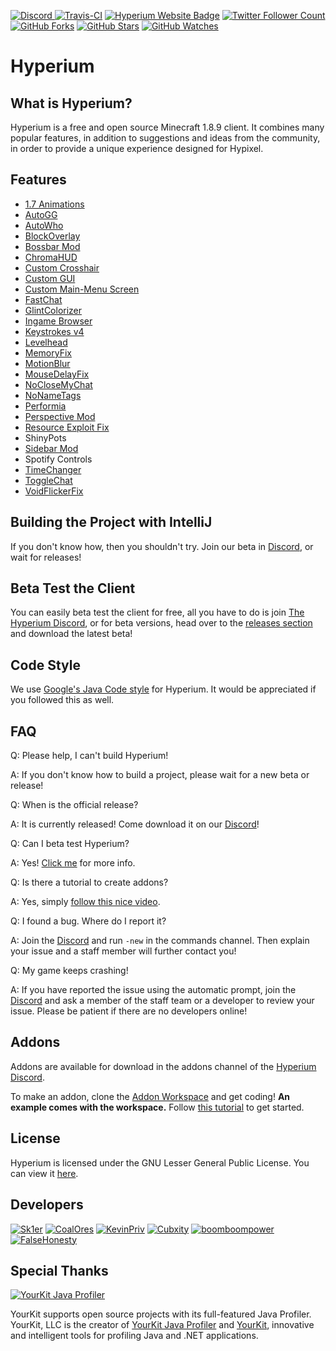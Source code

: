 [ ![Discord](https://canary.discordapp.com/api/guilds/411619823445999637/widget.png) ](https://discord.gg/8GakFcT)
[ ![Travis-CI](https://travis-ci.org/HyperiumClient/Hyperium.svg?branch=master)](https://travis-ci.org/HyperiumClient/Hyperium)
[![Hyperium Website Badge](https://img.shields.io/badge/visit%20our-website-red.svg)](https://hyperium.cc)
[![Twitter Follower Count](https://img.shields.io/twitter/follow/HyperiumClient.svg?label=Follow&style=social)](https://twitter.com/HyperiumClient)
[![GitHub Forks](https://img.shields.io/github/forks/HyperiumClient/Hyperium.svg?style=social&label=Fork&maxAge=2592000)](https://github.com/HyperiumClient/Hyperium/network)
[![GitHub Stars](https://img.shields.io/github/stars/HyperiumClient/Hyperium.svg?style=social&label=Star&maxAge=2592000)](https://github.com/HyperiumClient/Hyperium/stargazers)
[![GitHub Watches](https://img.shields.io/github/watchers/HyperiumClient/Hyperium.svg?style=social&label=Watch&maxAge=2592000)](https://github.com/HyperiumClient/Hyperium/watchers)  

# Hyperium #  

## What is Hyperium? ##
Hyperium is a free and open source Minecraft 1.8.9 client. It combines many popular features, in addition to suggestions and ideas from the community, in order to provide a unique experience designed for Hypixel.

## Features ##
- [1.7 Animations](https://www.youtube.com/watch?v=9-LoFff-3fI)
- [AutoGG](https://www.youtube.com/watch?v=1eETPGuSQWA)
- [AutoWho](https://www.youtube.com/watch?v=osJW53GA_1I)
- [BlockOverlay](https://www.youtube.com/watch?v=_ELFA5jtNQM)
- [Bossbar Mod](https://github.com/SiroQ)
- [ChromaHUD](https://www.youtube.com/watch?v=eyh6pcsGMpo)
- [Custom Crosshair](https://www.youtube.com/watch?v=YYasNSTWA64)  
- [Custom GUI](https://raw.githubusercontent.com/RDIL/misc-private-images/master/hyperiumclient/hyperiumimg/Hyperium-CustomInGameMenu.JPG)  
- [Custom Main-Menu Screen](https://raw.githubusercontent.com/RDIL/misc-private-images/master/hyperiumclient/hyperiumimg/Hyperium-CustomMainMenu.JPG)  
- [FastChat](https://www.youtube.com/watch?v=vsibdTVYTB4)
- [GlintColorizer](https://www.youtube.com/watch?v=80foSiVvUiI)
- [Ingame Browser](https://github.com/montoyo/mcef)  
- [Keystrokes v4](https://www.youtube.com/watch?v=tA1SmI8nfY4)
- [Levelhead](https://sk1er.club/levelhead)
- [MemoryFix](https://prplz.io/memoryfix)
- [MotionBlur](https://www.youtube.com/watch?v=x21aLjDbCRw)
- [MouseDelayFix](https://prplz.io/mousedelayfix)
- [NoCloseMyChat](https://hypixel.net/threads/1260752/)
- [NoNameTags](https://github.com/WesJD/NoNameTags)
- [Performia](https://github.com/Sk1er/Performia)
- [Perspective Mod](https://www.youtube.com/watch?v=7FdMMpzNdUk)
- [Resource Exploit Fix](https://github.com/Sk1er/Resource-Exploit-Fix) 
- ShinyPots
- [Sidebar Mod](https://www.youtube.com/watch?v=cn9VvT43yRs)
- Spotify Controls
- [TimeChanger](https://www.youtube.com/watch?v=PbhXIPecOSA)
- [ToggleChat](https://www.youtube.com/watch?v=guD8kAk-Wn4)
- [VoidFlickerFix](https://www.youtube.com/watch?v=klV4d1B6ysk)

## Building the Project with IntelliJ ##
If you don't know how, then you shouldn't try. Join our beta in [Discord](https://hyperium.cc/discord), or wait for releases!

## Beta Test the Client ##  
You can easily beta test the client for free, all you have to do is join [The Hyperium Discord](https://hyperium.cc/discord), or for beta versions, head over to the [releases section](https://github.com/HyperiumClient/Hyperium/releases) and download the latest beta!  

## Code Style ##
We use [Google's Java Code style](https://google.github.io/styleguide/javaguide.html) for Hyperium. It would be appreciated if you followed this as well.

## FAQ ##
Q: Please help, I can't build Hyperium!

A: If you don't know how to build a project, please wait for a new beta or release! 

Q: When is the official release?

A: It is currently released!  Come download it on our [Discord](https://hyperium.cc/discord)!

Q: Can I beta test Hyperium?

A: Yes! [Click me](#beta-test-the-client) for more info.  

Q: Is there a tutorial to create addons?

A: Yes, simply [follow this nice video](https://www.youtube.com/watch?v=RXTIFdoNA8c).

Q: I found a bug. Where do I report it?

A: Join the [Discord](https://hyperium.cc/discord) and run `-new` in the commands channel.  Then explain your issue and a staff member will further contact you!

Q: My game keeps crashing!

A: If you have reported the issue using the automatic prompt, join the [Discord](https://hyperium.cc/discord) and ask a member of the staff team or a developer to review your issue. Please be patient if there are no developers online!

## Addons ##
Addons are available for download in the addons channel of the [Hyperium Discord](https://hyperium.cc/discord).

To make an addon, clone the [Addon Workspace](https://github.com/HyperiumClient/Addon-Workspace) and get coding!
**An example comes with the workspace.**
Follow [this tutorial](https://www.youtube.com/watch?v=RXTIFdoNA8c) to get started.

## License
Hyperium is licensed under the GNU Lesser General Public License. You can view it [here](./LICENSE).

## Developers ##
[![Sk1er](https://cdn.discordapp.com/avatars/376817315830038530/87dd80c68e0598ea39af4e0472b299b7.png)](https://github.com/Sk1er)
[![CoalOres](https://cdn.discordapp.com/avatars/248159137370734601/667cb334d3a85c850d9890e786cbf50c.png?size=128)](https://github.com/CoalCoding)
[![KevinPriv](https://cdn.discordapp.com/avatars/247785387919933440/e8f6af129f0d6d4db93d8c7360aac15a.png)](https://github.com/KevinPriv)
[![Cubxity](https://cdn.discordapp.com/avatars/290921387655430144/90e89028a4ffbde5ebff833709863c39.png?size=128)](https://github.com/Cubxity)
[![boomboompower](https://avatars1.githubusercontent.com/u/12974350?s=128&v=4)](https://github.com/boomboompower)
[![FalseHonesty](https://cdn.discordapp.com/avatars/148248069148770304/a_c292ca845b0462bfd4ad5c3d0f89ba28.gif?size=128&f=.gif)](https://github.com/FalseHonesty)

## Special Thanks ##
[![YourKit Java Profiler](https://www.yourkit.com/images/yklogo.png)](https://www.yourkit.com/java/profiler/)

YourKit supports open source projects with its full-featured Java Profiler.
YourKit, LLC is the creator of [YourKit Java Profiler](https://www.yourkit.com/java/profiler/)
and [YourKit](https://www.yourkit.com/.net/profiler/), innovative and intelligent tools for profiling Java and .NET applications.